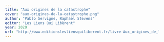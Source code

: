 ```yaml
---
title: "Aux origines de la catastrophe"
cover: "aux-origines-de-la-catastrophe.png"
author: "Pablo Servigne, Raphaël Stevens"
editor: "Les Liens Qui Libèrent"
year: 2020
url: "http://www.editionslesliensquiliberent.fr/livre-Aux_origines_de_la_catastrophe-9791020908346-1-1-0-1.html"
---
```

